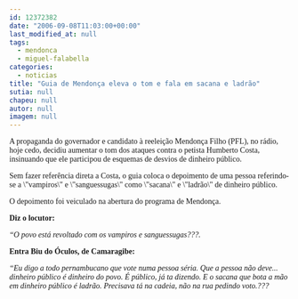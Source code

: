 ```yaml
---
id: 12372382
date: "2006-09-08T11:03:00+00:00"
last_modified_at: null
tags:
  - mendonca
  - miguel-falabella
categories:
  - noticias
title: "Guia de Mendonça eleva o tom e fala em sacana e ladrão"
sutia: null
chapeu: null
autor: null
imagem: null
---
```

<p><P><FONT face=Verdana>A propaganda do governador e candidato à reeleição Mendonça Filho (PFL), no rádio, hoje cedo, decidiu aumentar o tom dos ataques contra o petista Humberto Costa, insinuando que ele participou de esquemas de desvios de dinheiro público.</FONT></P></p>
<p><P><FONT face=Verdana>Sem fazer referência direta a Costa, o guia coloca o depoimento de uma pessoa referindo-se a \"vampiros\" e \"sanguessugas\"&nbsp;como \"sacana\" e \"ladrão\" de dinheiro público.</FONT></P></p>
<p><P><FONT face=Verdana>O depoimento foi veiculado na abertura do programa de Mendonça.</FONT></P></p>
<p><P><FONT face=Verdana><STRONG>Diz o locutor:</STRONG></FONT></P></p>
<p><P><FONT face=Verdana><EM>“O povo está revoltado com os vampiros e sanguessugas???.</EM></FONT></P></p>
<p><P><FONT face=Verdana><STRONG>Entra Biu do Óculos, de Camaragibe:</STRONG></FONT></P></p>
<p><P><FONT face=Verdana><EM>“Eu digo a todo pernambucano que vote numa pessoa séria. Que a pessoa não deve... dinheiro público é dinheiro do povo. É público, já ta dizendo. E o sacana que bota a mão em dinheiro público é ladrão. Precisava tá na cadeia, não na rua pedindo voto.???</EM></FONT></P> </p>

